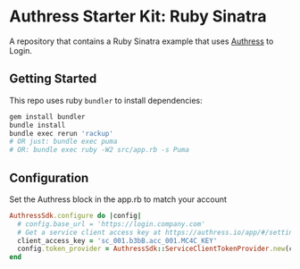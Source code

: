 # Authress Starter Kit: Ruby Sinatra

A repository that contains a Ruby Sinatra example that uses [Authress](https://authress.io) to Login.

## Getting Started
This repo uses ruby `bundler` to install dependencies:

```sh
gem install bundler
bundle install
bundle exec rerun 'rackup'
# OR just: bundle exec puma
# OR: bundle exec ruby -W2 src/app.rb -s Puma
```

## Configuration
Set the Authress block in the app.rb to match your account

```rb
AuthressSdk.configure do |config|
  # config.base_url = 'https://login.company.com'
  # Get a service client access key at https://authress.io/app/#/settings?focus=clients
  client_access_key = 'sc_001.b3bB.acc_001.MC4C_KEY'
  config.token_provider = AuthressSdk::ServiceClientTokenProvider.new(client_access_key)
end
```